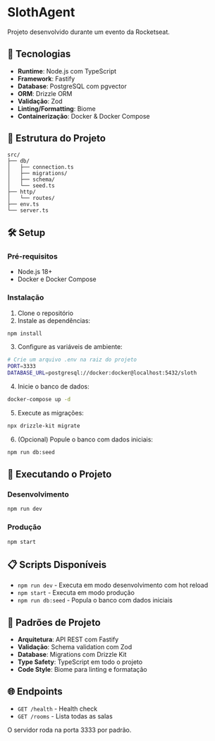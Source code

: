 # SlothAgent

Projeto desenvolvido durante um evento da Rocketseat.

## 🚀 Tecnologias

- **Runtime**: Node.js com TypeScript
- **Framework**: Fastify
- **Database**: PostgreSQL com pgvector
- **ORM**: Drizzle ORM
- **Validação**: Zod
- **Linting/Formatting**: Biome
- **Containerização**: Docker & Docker Compose

## 📁 Estrutura do Projeto

```
src/
├── db/
│   ├── connection.ts
│   ├── migrations/
│   ├── schema/
│   └── seed.ts
├── http/
│   └── routes/
├── env.ts
└── server.ts
```

## 🛠️ Setup

### Pré-requisitos

- Node.js 18+
- Docker e Docker Compose

### Instalação

1. Clone o repositório
2. Instale as dependências:

```bash
npm install
```

3. Configure as variáveis de ambiente:

```bash
# Crie um arquivo .env na raiz do projeto
PORT=3333
DATABASE_URL=postgresql://docker:docker@localhost:5432/sloth
```

4. Inicie o banco de dados:

```bash
docker-compose up -d
```

5. Execute as migrações:

```bash
npx drizzle-kit migrate
```

6. (Opcional) Popule o banco com dados iniciais:

```bash
npm run db:seed
```

## 🚀 Executando o Projeto

### Desenvolvimento

```bash
npm run dev
```

### Produção

```bash
npm start
```

## 📋 Scripts Disponíveis

- `npm run dev` - Executa em modo desenvolvimento com hot reload
- `npm start` - Executa em modo produção
- `npm run db:seed` - Popula o banco com dados iniciais

## 🔧 Padrões de Projeto

- **Arquitetura**: API REST com Fastify
- **Validação**: Schema validation com Zod
- **Database**: Migrations com Drizzle Kit
- **Type Safety**: TypeScript em todo o projeto
- **Code Style**: Biome para linting e formatação

## 🌐 Endpoints

- `GET /health` - Health check
- `GET /rooms` - Lista todas as salas

O servidor roda na porta 3333 por padrão.
